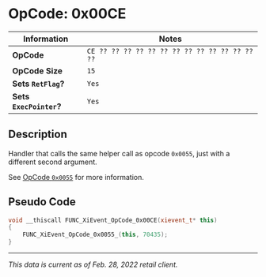 # OpCode: 0x00CE

| Information               | Notes |
|---                        |---    |
| **OpCode**                | `CE ?? ?? ?? ?? ?? ?? ?? ?? ?? ?? ?? ?? ?? ??` |
| **OpCode Size**           | `15`  |
| **Sets `RetFlag`?**       | `Yes` |
| **Sets `ExecPointer`?**   | `Yes` |

## Description

Handler that calls the same helper call as opcode `0x0055`, just with a different second argument.

See [OpCode `0x0055`](OpCodes/0x0055.md) for more information.

## Pseudo Code

```cpp
void __thiscall FUNC_XiEvent_OpCode_0x00CE(xievent_t* this)
{
    FUNC_XiEvent_OpCode_0x0055_(this, 70435);
}
```

---

_This data is current as of Feb. 28, 2022 retail client._